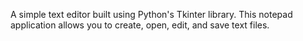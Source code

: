 A simple text editor built using Python's Tkinter library. 
This notepad application allows you to create, open, edit, and save text files.
